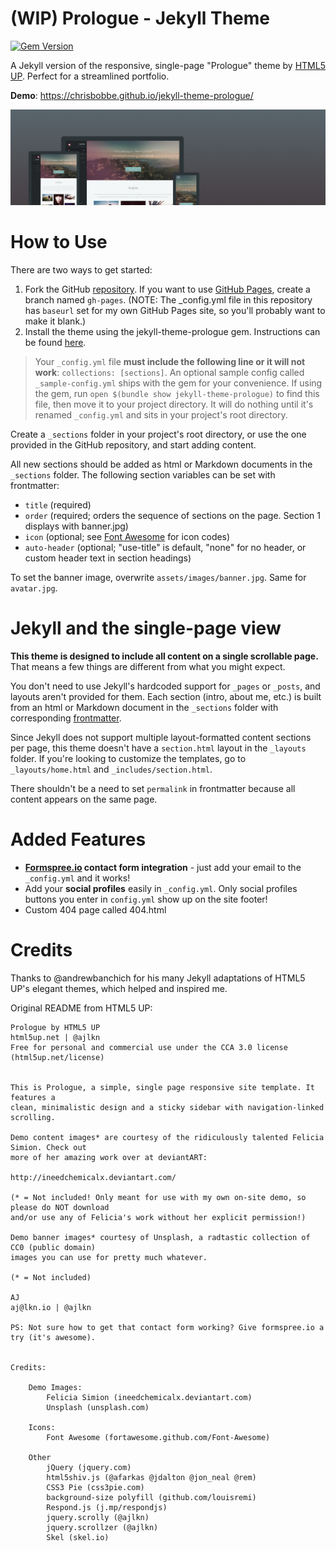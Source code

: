 # (WIP) Prologue - Jekyll Theme

[![Gem Version](https://badge.fury.io/rb/jekyll-theme-prologue.svg)](https://badge.fury.io/rb/jekyll-theme-prologue)

A Jekyll version of the responsive, single-page "Prologue" theme by [HTML5 UP](https://html5up.net/). Perfect for a streamlined portfolio.

**Demo**: https://chrisbobbe.github.io/jekyll-theme-prologue/

![Prologue Theme](assets/images/screenshot.png "Prologue Theme Screenshot")

# How to Use

There are two ways to get started:

1. Fork the GitHub [repository](https://github.com/chrisbobbe/jekyll-theme-prologue). If you want to use [GitHub Pages](https://pages.github.com/), create a branch named `gh-pages`. (NOTE: The _config.yml file in this repository has `baseurl` set for my own GitHub Pages site, so you'll probably want to make it blank.)
2. Install the theme using the jekyll-theme-prologue gem. Instructions can be found [here](https://jekyllrb.com/docs/themes/#installing-a-theme).

> Your `_config.yml` file **must include the following line or it will not work**: `collections: [sections]`. An optional sample config called `_sample-config.yml` ships with the gem for your convenience. If using the gem, run `open $(bundle show jekyll-theme-prologue)` to find this file, then move it to your project directory. It will do nothing until it's renamed `_config.yml` and sits in your project's root directory.

Create a `_sections` folder in your project's root directory, or use the one provided in the GitHub repository, and start adding content.

All new sections should be added as html or Markdown documents in the `_sections` folder. The following section variables can be set with frontmatter:
- `title` (required)
- `order` (required; orders the sequence of sections on the page. Section 1 displays with banner.jpg)
- `icon` (optional; see [Font Awesome](http://fontawesome.io/icons/) for icon codes)
- `auto-header` (optional; "use-title" is default, "none" for no header, or custom header text in section headings)

To set the banner image, overwrite `assets/images/banner.jpg`. Same for `avatar.jpg`.

# Jekyll and the single-page view

**This theme is designed to include all content on a single scrollable page.** That means a few things are different from what you might expect.

You don't need to use Jekyll's hardcoded support for `_pages` or `_posts`, and layouts aren't provided for them. Each section (intro, about me, etc.) is built from an html or Markdown document in the `_sections` folder with corresponding [frontmatter](https://jekyllrb.com/docs/frontmatter/).

Since Jekyll does not support multiple layout-formatted content sections per page, this theme doesn't have a `section.html` layout in the `_layouts` folder. If you're looking to customize the templates, go to `_layouts/home.html` and `_includes/section.html`.

There shouldn't be a need to set `permalink` in frontmatter because all content appears on the same page.

# Added Features

* **[Formspree.io](https://formspree.io/) contact form integration** - just add your email to the `_config.yml` and it works!
* Add your **social profiles** easily in `_config.yml`. Only social profiles buttons you enter in `config.yml` show up on the site footer!
* Custom 404 page called 404.html

# Credits

Thanks to @andrewbanchich for his many Jekyll adaptations of HTML5 UP's elegant themes, which helped and inspired me.

Original README from HTML5 UP:

```
Prologue by HTML5 UP
html5up.net | @ajlkn
Free for personal and commercial use under the CCA 3.0 license (html5up.net/license)


This is Prologue, a simple, single page responsive site template. It features a
clean, minimalistic design and a sticky sidebar with navigation-linked scrolling.

Demo content images* are courtesy of the ridiculously talented Felicia Simion. Check out
more of her amazing work over at deviantART:

http://ineedchemicalx.deviantart.com/

(* = Not included! Only meant for use with my own on-site demo, so please do NOT download
and/or use any of Felicia's work without her explicit permission!)

Demo banner images* courtesy of Unsplash, a radtastic collection of CC0 (public domain)
images you can use for pretty much whatever.

(* = Not included)

AJ
aj@lkn.io | @ajlkn

PS: Not sure how to get that contact form working? Give formspree.io a try (it's awesome).


Credits:

	Demo Images:
		Felicia Simion (ineedchemicalx.deviantart.com)
		Unsplash (unsplash.com)

	Icons:
		Font Awesome (fortawesome.github.com/Font-Awesome)

	Other
		jQuery (jquery.com)
		html5shiv.js (@afarkas @jdalton @jon_neal @rem)
		CSS3 Pie (css3pie.com)
		background-size polyfill (github.com/louisremi)
		Respond.js (j.mp/respondjs)
		jquery.scrolly (@ajlkn)
		jquery.scrollzer (@ajlkn)
		Skel (skel.io)
```
